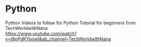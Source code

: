 # Python
Python 
Videos to follow for Python Tutorial for beginners from TechWorldwithNana
<br/>
https://www.youtube.com/watch?v=t8pPdKYpowI&ab_channel=TechWorldwithNana
